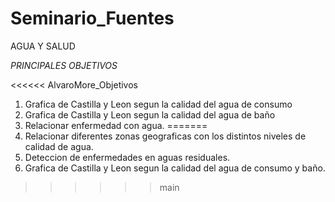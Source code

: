 # Seminario_Fuentes
AGUA Y SALUD

*PRINCIPALES OBJETIVOS*

<<<<<< AlvaroMore_Objetivos
  1. Grafica de Castilla y Leon segun la calidad del agua de consumo
  2. Grafica de Castilla y Leon segun la calidad del agua de baño
  3. Relacionar enfermedad con agua.
  =======
  1. Relacionar diferentes zonas geograficas con los distintos niveles de calidad de agua.
  2. Deteccion de enfermedades en aguas residuales.
  3. Grafica de Castilla y Leon segun la calidad del agua de consumo y baño.
>>>>>> main
